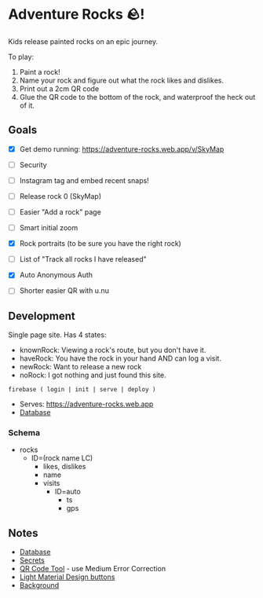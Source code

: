 # Adventure Rocks 🪨!

Kids release painted rocks on an epic journey.

To play:

1. Paint a rock!
2. Name your rock and figure out what the rock likes and dislikes.
3. Print out a 2cm QR code
4. Glue the QR code to the bottom of the rock, and waterproof the heck out of it.

## Goals

- [x] Get demo running: https://adventure-rocks.web.app/v/SkyMap
- [ ] Security
- [ ] Instagram tag and embed recent snaps!
- [ ] Release rock 0 (SkyMap)
- [ ] Easier "Add a rock" page
- [ ] Smart initial zoom
- [x] Rock portraits (to be sure you have the right rock)
- [ ] List of "Track all rocks I have released"
- [x] Auto Anonymous Auth
- [ ] Shorter easier QR with u.nu


## Development

Single page site.  Has 4 states:

* knownRock: Viewing a rock's route, but you don't have it.
* haveRock: You have the rock in your hand AND can log a visit.
* newRock: Want to release a new rock
* noRock: I got nothing and just found this site.

`firebase ( login | init | serve | deploy )`

* Serves: https://adventure-rocks.web.app
* [Database](https://console.firebase.google.com/project/adventure-rocks/firestore/data~2F)

### Schema

* rocks
  * ID=(rock name LC)
    * likes, dislikes
    * name
    * visits
      * ID=auto
        * ts
        * gps

## Notes

* [Database](https://github.com/firebase/quickstart-js/blob/master/database/index.html)
* [Secrets](https://github.com/salamanders/adventure-rocks/settings/secrets)
* [QR Code Tool](https://www.nayuki.io/page/qr-code-generator-library) - use Medium Error Correction
* [Light Material Design buttons](https://mildrenben.github.io/surface/docs/buttons.html)
* [Background](https://www.myfreetextures.com/worn-parchment-paper-3/)
